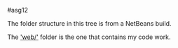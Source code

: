 #asg12

The folder structure in this tree is from a NetBeans build. 

The ['web/'](web/) folder is the one that contains my code work. 
